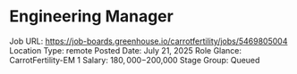 # Engineering Manager

Job URL: https://job-boards.greenhouse.io/carrotfertility/jobs/5469805004
Location Type: remote
Posted Date: July 21, 2025
Role Glance: CarrotFertility-EM 1
Salary: $180,000-$200,000
Stage Group: Queued